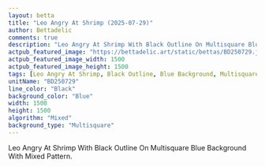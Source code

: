 ```yaml
---
layout: betta
title: "Leo Angry At Shrimp (2025-07-29)"
author: Bettadelic
comments: true
description: "Leo Angry At Shrimp With Black Outline On Multisquare Blue Background With Mixed Pattern."
actpub_featured_image: "https://bettadelic.art/static/bettas/BD250729.jpg"
actpub_featured_image_width: 1500
actpub_featured_image_height: 1500
tags: [Leo Angry At Shrimp, Black Outline, Blue Background, Multisquare Background Pattern, Mixed Pattern, July 2025]
unitName: "BD250729"
line_color: "Black"
background_color: "Blue"
width: 1500
height: 1500
algorithm: "Mixed"
background_type: "Multisquare"
---
```


Leo Angry At Shrimp With Black Outline On Multisquare Blue Background With Mixed Pattern.
